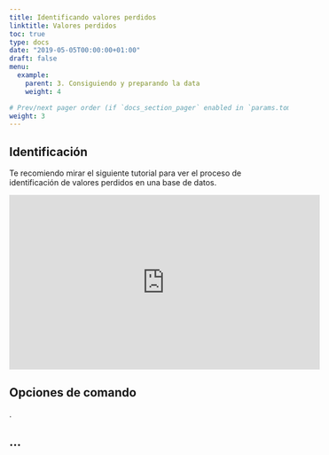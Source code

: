 ```yaml
---
title: Identificando valores perdidos
linktitle: Valores perdidos
toc: true
type: docs
date: "2019-05-05T00:00:00+01:00"
draft: false
menu:
  example:
    parent: 3. Consiguiendo y preparando la data
    weight: 4

# Prev/next pager order (if `docs_section_pager` enabled in `params.toml`)
weight: 3
---
```


## Identificación

Te recomiendo mirar el siguiente tutorial para ver el proceso de identificación de valores perdidos en una base de datos. 

<iframe width="560" height="315" src="https://www.youtube.com/embed/g9rWkMz2ELM" frameborder="0" allow="accelerometer; autoplay; encrypted-media; gyroscope; picture-in-picture" allowfullscreen></iframe>

## Opciones de comando




.


## ...


